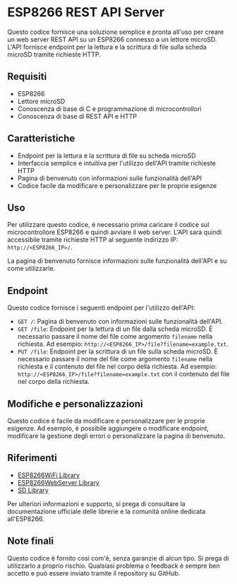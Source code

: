 # ESP8266 REST API Server
Questo codice fornisce una soluzione semplice e pronta all'uso per creare un web server REST API su un ESP8266 connesso a un lettore microSD. L'API fornisce endpoint per la lettura e la scrittura di file sulla scheda microSD tramite richieste HTTP.

## Requisiti
- ESP8266
- Lettore microSD
- Conoscenza di base di C e programmazione di microcontrollori
- Conoscenza di base di REST API e HTTP

## Caratteristiche
- Endpoint per la lettura e la scrittura di file su scheda microSD
- Interfaccia semplice e intuitiva per l'utilizzo dell'API tramite richieste HTTP
- Pagina di benvenuto con informazioni sulle funzionalità dell'API
- Codice facile da modificare e personalizzare per le proprie esigenze

## Uso
Per utilizzare questo codice, è necessario prima caricare il codice sul microcontrollore ESP8266 e quindi avviare il web server. L'API sarà quindi accessibile tramite richieste HTTP al seguente indirizzo IP: `http://<ESP8266_IP>/`.

La pagina di benvenuto fornisce informazioni sulle funzionalità dell'API e su come utilizzarle.

## Endpoint
Questo codice fornisce i seguenti endpoint per l'utilizzo dell'API:

- `GET /`: Pagina di benvenuto con informazioni sulle funzionalità dell'API.
- `GET /file`: Endpoint per la lettura di un file dalla scheda microSD. È necessario passare il nome del file come argomento `filename` nella richiesta. Ad esempio: `http://<ESP8266_IP>/file?filename=example.txt`.
- `PUT /file`: Endpoint per la scrittura di un file sulla scheda microSD. È necessario passare il nome del file come argomento `filename` nella richiesta e il contenuto del file nel corpo della richiesta. Ad esempio: `http://<ESP8266_IP>/file?filename=example.txt` con il contenuto del file nel corpo della richiesta.

## Modifiche e personalizzazioni
Questo codice è facile da modificare e personalizzare per le proprie esigenze. Ad esempio, è possibile aggiungere o modificare endpoint, modificare la gestione degli errori o personalizzare la pagina di benvenuto.

## Riferimenti
- [ESP8266WiFi Library](https://github.com/esp8266/Arduino/tree/master/libraries/ESP8266WiFi)
- [ESP8266WebServer Library](https://github.com/esp8266/Arduino/tree/master/libraries/ESP8266WebServer)
- [SD Library](https://github.com/esp8266/Arduino/tree/master/libraries/SD)

Per ulteriori informazioni e supporto, si prega di consultare la documentazione ufficiale delle librerie e la comunità online dedicata all'ESP8266.

## Note finali
Questo codice è fornito così com'è, senza garanzie di alcun tipo. Si prega di utilizzarlo a proprio rischio. Qualsiasi problema o feedback è sempre ben accetto e può essere inviato tramite il repository su GitHub.

